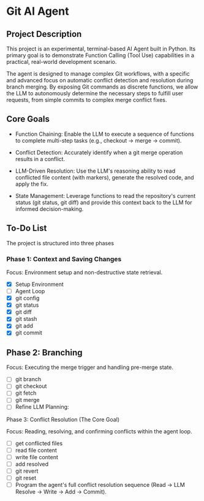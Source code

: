 # Git AI Agent

## Project Description

This project is an experimental, terminal-based AI Agent built in Python. Its primary goal is to demonstrate Function Calling (Tool Use) capabilities in a practical, real-world development scenario.

The agent is designed to manage complex Git workflows, with a specific and advanced focus on automatic conflict detection and resolution during branch merging. By exposing Git commands as discrete functions, we allow the LLM to autonomously determine the necessary steps to fulfill user requests, from simple commits to complex merge conflict fixes.

## Core Goals

- Function Chaining: Enable the LLM to execute a sequence of functions to complete multi-step tasks (e.g., checkout -> merge -> commit).

- Conflict Detection: Accurately identify when a git merge operation results in a conflict.

- LLM-Driven Resolution: Use the LLM's reasoning ability to read conflicted file content (with markers), generate the resolved code, and apply the fix.

- State Management: Leverage functions to read the repository's current status (git status, git diff) and provide this context back to the LLM for informed decision-making.

## To-Do List

The project is structured into three phases

### Phase 1: Context and Saving Changes 

Focus: Environment setup and non-destructive state retrieval.

- [x] Setup Environment
- [ ] Agent Loop 
- [x] git config
- [x] git status
- [x] git diff
- [x] git stash
- [x] git add
- [x] git commit

## Phase 2: Branching 

Focus: Executing the merge trigger and handling pre-merge state.

- [ ] git branch
- [ ] git checkout
- [ ] git fetch
- [ ] git merge 
- [ ] Refine LLM Planning:

Phase 3: Conflict Resolution (The Core Goal)

Focus: Reading, resolving, and confirming conflicts within the agent loop.

- [ ] get conflicted files
- [ ] read file content
- [ ] write file content
- [ ] add resolved
- [ ] git revert
- [ ] git reset
- [ ] Program the agent's full conflict resolution sequence (Read -> LLM Resolve -> Write -> Add -> Commit).
